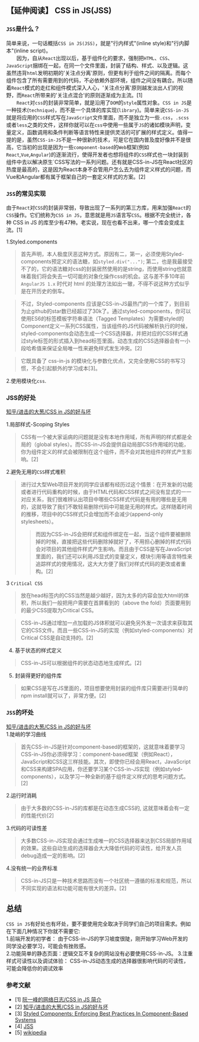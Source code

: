 ## 【延伸阅读】 CSS in JS(JSS)  
### `JSS`是什么？  
简单来说，一句话概括`CSS in JS(JSS)`，就是"行内样式"(inline style)和"行内脚本"(inline script)。  
&emsp;&emsp;因为，自从`React`出现以后，基于组件化的要求，强制把`HTML`、`CSS`、`JavaScript`捆绑在一起，在同一个文件里面，封装了结构、样式、以及逻辑。这虽然违背`html`发明初期的'关注点分离'原则，但更有利于组件之间的隔离。而每个组件包含了所有需要用到的代码，不必依赖外部环境，组件之间没有耦合。所以随着`React`模式的走红和组件模式深入人心，'关注点分离'原则越发淡出人们的视野，而`React`所带来的'关注点混合'的原则逐渐成为主流。[1]  
&emsp;&emsp;`React`对`css`的封装非常简单，就是沿用了`DOM`的`style`属性对象。`CSS in JS`是一种技术(`technique`)，而不是一个具体的库实现(`library`)。简单来说`CSS-in-JS`就是将应用的`CSS`样式写在`JavaScript`文件里面，而不是独立为一些`.css`，`.scss`或者`less`之类的文件，这样你就可以在`css`中使用一些属于`JS`的诸如模块声明，变量定义，函数调用和条件判断等语言特性来提供灵活的可扩展的样式定义。值得一提的是，虽然`CSS-in-JS`不是一种很新的技术，可是它在国内普及度好像并不是很高，它当初的出现是因为一些`component-based`的`Web`框架(例如`React`,`Vue`,`Angular`)的逐渐流行，使得开发者也想将组件的`CSS`样式也一块封装到组件中去以解决原生`CSS写法的一系列问题。还有就是CSS-in-JS在React社区的热度是最高的，这是因为React本身不会管用户怎么去为组件定义样式的问题，而Vue和Angular都有属于框架自己的一套定义样式的方案。[2]  
### `JSS`的常见实现  
由于`React`对`CSS`的封装非常弱，导致出现了一系列的第三方库，用来加强`React`的`CSS`操作。它们统称为`CSS in JS`，意思就是用`JS`语言写`CSS`。根据不完全统计，各种 CSS in JS 的库至少有47种。老实说，现在也看不出来，哪一个库会变成主流。[1]  

1.Styled.components  
>首先声明，本人极度厌恶这种方式。原因有二，第一，必须使用Styled-components预定义的语法糖，如`styled.div("...")`; 第二，也是我最接受不了的，它的语法糖对css的封装居然使用的是string，而使用string也就意味着我们将会失去一切可能的对象化操作css的机会。这与差不多10年前 `AngularJS 1.x` 时代对 html 的处理方法如出一辙，不得不说这种方式似乎是在开历史的倒车。

>不过，Styled-components 应该是CSS-in-JS最热门的一个库了，到目前为止github的star数已经超过了30k了。通过styled-components，你可以使用ES6的标签模板字符串语法（Tagged Templates）为需要styled的Component定义一系列CSS属性，当该组件的JS代码被解析执行的时候，styled-components会动态生成一个CSS选择器，并把对应的CSS样式通过style标签的形式插入到head标签里面。动态生成的CSS选择器会有一小段哈希值来保证全局唯一性来避免样式发生冲突。[2]

>它既具备了 css-in-js 的模块化与参数化优点，又完全使用CSS的书写习惯，不会引起额外的学习成本[3]。 

2.使用模块化`css`.  

### JSS的好处  
[知乎/进击的大葱/CSS in JS的好与坏](https://zhuanlan.zhihu.com/p/103522819)  

1.局部样式-Scoping Styles  
>CSS有一个被大家诟病的问题就是没有本地作用域，所有声明的样式都是全局的（global styles）。而CSS-in-JS会提供自动局部CSS作用域的功能，你为组件定义的样式会被限制在这个组件，而不会对其他组件的样式产生影响。[2]  

2.避免无用的`CSS`样式堆积  

> 进行过大型Web项目开发的同学应该都有经历过这个情景：在开发新的功能或者进行代码重构的时候，由于HTML代码和CSS样式之间没有显式的一一对应关系，我们很难辨认出项目中哪些CSS样式代码是有用的哪些是无用的，这就导致了我们不敢轻易删除代码中可能是无用的样式。这样随着时间的推移，项目中的CSS样式只会增加而不会减少(append-only stylesheets）。  
> >而因为CSS-in-JS会把样式和组件绑定在一起，当这个组件要被删除掉的时候，直接把这些代码删除掉就好了，不用担心删掉的样式代码会对项目的其他组件样式产生影响。而且由于CSS是写在JavaScript里面的，我们还可以利用JS显式的变量定义，模块引用等语言特性来追踪样式的使用情况，这大大方便了我们对样式代码的更改或者重构。[2]  

3 `Critical CSS`  
>放在head标签内的CSS当然是越少越好，因为太多的内容会加大html的体积，所以我们一般把用户需要在首屏看到的（above the fold）页面要用到的最少CSS提取为Critical CSS。

>CSS-in-JS通过增加一点加载的JS体积就可以避免另外发一次请求来获取其它的CSS文件。而且一些CSS-in-JS的实现（例如styled-components）对Critical CSS是自动支持的。[2]  

4. 基于状态的样式定义  
>CSS-in-JS可以根据组件的状态动态地生成样式。[2]  

5. 封装得更好的组件库  
>如果CSS是写在JS里面的，项目想要使用封装的组件库只需要进行简单的npm install就可以了，非常方便。[2]    

### `JSS`的坏处  
[ 知乎/进击的大葱/CSS in JS的好与坏](https://zhuanlan.zhihu.com/p/103522819)  
1.陡峭的学习曲线  
> 首先CSS-in-JS是针对component-based的框架的，这就意味着要学习CSS-in-JS你必须得学习：component-based框架（例如React），JavaScript和CSS这三样技能。其次，即使你已经会用React，JavaScript和CSS来构建SPA应用，你还要学习某个CSS-in-JS实现（例如styled-components），以及学习一种全新的基于组件定义样式的思考问题方式。[2]  

2.运行时消耗  
>由于大多数的CSS-in-JS的库都是在动态生成CSS的, 这就意味着会有一定的性能代价[2]  

3.代码的可读性差  
>大多数CSS-in-JS实现会通过生成唯一的CSS选择器来达到CSS局部作用域的效果。这些自动生成的选择器会大大降低代码的可读性，给开发人员debug造成一定的影响。[2]  

4.没有统一的业界标准  
> CSS-in-JS只是一种技术思路而没有一个社区统一遵循的标准和规范，所以不同实现的语法和功能可能有很大的差异。[2]

## 总结  
`CSS in JS`有好处也有坏处，要不要使用完全取决于同学们自己的项目需求。例如在下面几种情况下你就不需要它:  
1.前端开发的初学者： 由于CSS-in-JS的学习坡度很陡，刚开始学习Web开发的同学没必要学习，可能会有挫败感。  
2.功能简单的静态页面：逻辑交互不复杂的网站没有必要使用CSS-in-JS。
3.注重样式可读性以及调试体验： CSS-in-JS动态生成的选择器很影响代码的可读性，可能会降低你的调试效率  

### 参考文献
+ [1] [阮一峰的网络日志/CSS in JS 简介](http://www.ruanyifeng.com/blog/2017/04/css_in_js.html)  
+ [2] [知乎/进击的大葱/CSS in JS的好与坏](https://zhuanlan.zhihu.com/p/103522819)  
+ [3] [Styled Components: Enforcing Best Practices In Component-Based Systems](https://www.smashingmagazine.com/2017/01/styled-components-enforcing-best-practices-component-based-systems/)  
+ [4] [JSS](https://cssinjs.org/?v=v10.5.0)  
+ [5] [wikipedia](https://en.wikipedia.org/wiki/CSS-in-JS)  



